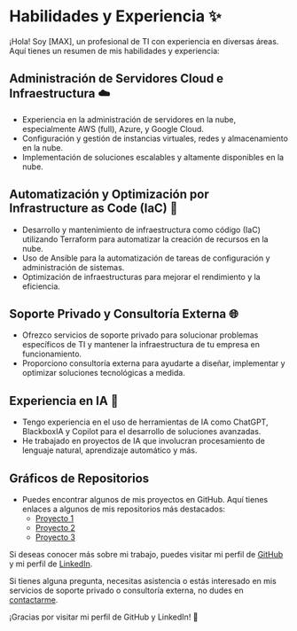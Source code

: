 # Habilidades y Experiencia ✨

¡Hola! Soy [MAX], un profesional de TI con experiencia en diversas áreas. Aquí tienes un resumen de mis habilidades y experiencia:

## Administración de Servidores Cloud e Infraestructura ☁️
- Experiencia en la administración de servidores en la nube, especialmente AWS (full), Azure, y Google Cloud.
- Configuración y gestión de instancias virtuales, redes y almacenamiento en la nube.
- Implementación de soluciones escalables y altamente disponibles en la nube.

## Automatización y Optimización por Infrastructure as Code (IaC) 🤖
- Desarrollo y mantenimiento de infraestructura como código (IaC) utilizando Terraform para automatizar la creación de recursos en la nube.
- Uso de Ansible para la automatización de tareas de configuración y administración de sistemas.
- Optimización de infraestructuras para mejorar el rendimiento y la eficiencia.

## Soporte Privado y Consultoría Externa 🌐
- Ofrezco servicios de soporte privado para solucionar problemas específicos de TI y mantener la infraestructura de tu empresa en funcionamiento.
- Proporciono consultoría externa para ayudarte a diseñar, implementar y optimizar soluciones tecnológicas a medida.

## Experiencia en IA 🤖
- Tengo experiencia en el uso de herramientas de IA como ChatGPT, BlackboxIA y Copilot para el desarrollo de soluciones avanzadas.
- He trabajado en proyectos de IA que involucran procesamiento de lenguaje natural, aprendizaje automático y más.

## Gráficos de Repositorios
- Puedes encontrar algunos de mis proyectos en GitHub. Aquí tienes enlaces a algunos de mis repositorios más destacados:
  - [Proyecto 1](https://github.com/TuNombre/Proyecto1)
  - [Proyecto 2](https://github.com/TuNombre/Proyecto2)
  - [Proyecto 3](https://github.com/TuNombre/Proyecto3)

Si deseas conocer más sobre mi trabajo, puedes visitar mi perfil de [GitHub](https://github.com/mmanuele2etravelsolutions) y mi perfil de [LinkedIn](https://www.linkedin.com/in/maximiliano-manuel-13341b143).

Si tienes alguna pregunta, necesitas asistencia o estás interesado en mis servicios de soporte privado o consultoría externa, no dudes en [contactarme](mailto:tu@email.com).

¡Gracias por visitar mi perfil de GitHub y LinkedIn! 👋

<!---
mmanuele2etravelsolutions/mmanuele2etravelsolutions is a ✨ special ✨ repository because its `README.md` (this file) appears on your GitHub profile.
You can click the Preview link to take a look at your changes.
--->
